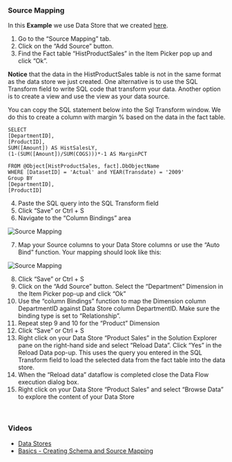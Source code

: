 

###	Source Mapping

In this **Example** we use Data Store that we created [here](creatingschema.md).

1.	Go to the “Source Mapping” tab.
2.	Click on the “Add Source” button.  
3.	Find the Fact table “HistProductSales” in the Item Picker pop up and click “Ok”.


**Notice** that the data in the HistProductSales table is not in the same format as the data store we just created. One alternative is to use the SQL Transform field to write SQL code that transform your data. Another option is to create a view and use the view as your data source. 

You can copy the SQL statement below into the Sql Transform window. We do this to create a column with margin % based on the data in the fact table. 

```
SELECT 
[DepartmentID],
[ProductID],
SUM([Amount]) AS HistSalesLY,
(1-(SUM([Amount])/SUM(COGS)))*-1 AS MarginPCT 

FROM @Object[HistProductSales, fact].DbObjectName
WHERE [DatasetID] = 'Actual' and YEAR(Transdate) = '2009'
Group BY 
[DepartmentID],
[ProductID]
```

4.	Paste the SQL query into the SQL Transform field
5.	Click “Save” or Ctrl + S
6.	Navigate to the “Column Bindings” area

![Source Mapping](https://profitbasedocs.blob.core.windows.net/images/sourcemapping1.png)

7.	Map your Source columns to your Data Store columns or use the “Auto Bind” function. Your mapping should look like this: 

![Source Mapping](https://profitbasedocs.blob.core.windows.net/images/sourcemapping2.png)


8.	Click “Save” or Ctrl + S
9.	Click on the “Add Source” button. Select the “Department” Dimension in the Item Picker pop-up and click “Ok”
10.	Use the “column Bindings” function to map the Dimension column DepartmentID against Data Store column DepartmentID. 
Make sure the binding type is set to “Relationship”.
11.	Repeat step 9 and 10 for the “Product” Dimension
12.	Click “Save” or Ctrl + S   
13.	Right click on your Data Store “Product Sales” in the Solution Explorer pane on the right-hand side and select “Reload Data”. Click “Yes” in the Reload Data pop-up.
This uses the query you entered in the SQL Transform field to load the selected data from the fact table into the data store. 
14.	When the “Reload data” dataflow is completed close the Data Flow execution dialog box. 
15.	Right click on your Data Store “Product Sales” and select “Browse Data” to explore the content of your Data Store

<br/>

### Videos
* [Data Stores](../../videos/datastores.md)
* [Basics - Creating Schema and Source Mapping](https://profitbasedocs.blob.core.windows.net/videos/DS%20Basic%20-Creating%20Schema%20and%20source%20maping.mp4)
